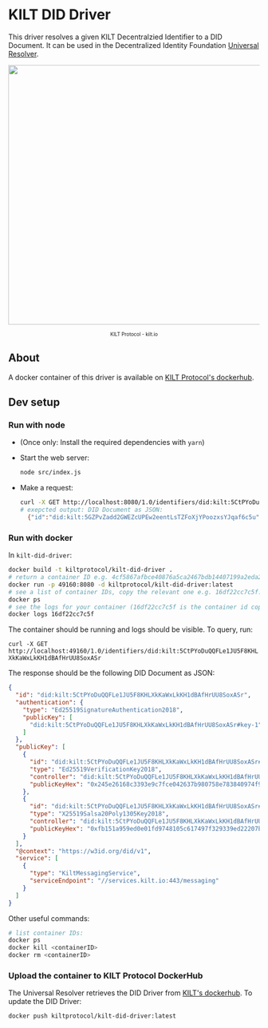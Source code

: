 # KILT DID Driver



This driver resolves a given KILT Decentralzied Identifier to a DID Document.
It can be used in the Decentralized Identity Foundation [Universal Resolver](https://github.com/decentralized-identity/universal-resolver).

<p align="center">
<img width="520" src="https://user-images.githubusercontent.com/9762897/67467812-c33b4e00-f649-11e9-942e-9db9235cddf7.png">  
  <div align="center"><sub><sup>KILT Protocol - kilt.io</sup></sub></div> 
</p>

## About

A docker container of this driver is available on [KILT Protocol's dockerhub](https://hub.docker.com/r/kiltprotocol/kilt-did-driver).

## Dev setup

### Run with node

* (Once only: Install the required dependencies with `yarn`)
* Start the web server:
  
  ```bash
  node src/index.js
  ```

* Make a request:
  
  ```bash
  curl -X GET http://localhost:8080/1.0/identifiers/did:kilt:5CtPYoDuQQFLe1JU5F8KHLXkKaWxLkKH1dBAfHrUU8SoxASr
  # exepcted output: DID Document as JSON:
    {"id":"did:kilt:5GZPvZadd2GWEZcUPEw2eentLsTZFoXjYPoozxsYJqaf6c5u","authentication":{"type":"Ed25519SignatureAuthentication2018","publicKey":["did:kilt:5GZPvZadd2GWEZcUPEw2eentLsTZFoXjYPoozxsYJqaf6c5u#key-1"]},"publicKey":[{"id":"did:kilt:5GZPvZadd2GWEZcUPEw2eentLsTZFoXjYPoozxsYJqaf6c5u#key-1","type":"Ed25519VerificationKey2018","controller":"did:kilt:5GZPvZadd2GWEZcUPEw2eentLsTZFoXjYPoozxsYJqaf6c5u","publicKeyHex":"0xc6d2aee1adceaed6fb742238c57851ee9ed77f6715a6765339cc91277d31eb04"},{"id":"did:kilt:5GZPvZadd2GWEZcUPEw2eentLsTZFoXjYPoozxsYJqaf6c5u#key-2","type":"X25519Salsa20Poly1305Key2018","controller":"did:kilt:5GZPvZadd2GWEZcUPEw2eentLsTZFoXjYPoozxsYJqaf6c5u","publicKeyHex":"0x1c1f6b8fa12f6bbd0e7e4283266b0ae8b3b321c14909f5cd47f293dda1cb8436"}],"@context":"https://w3id.org/did/v1","service":[{"type":"KiltMessagingService","serviceEndpoint":"//services.kilt.io:443/messaging"}]}
  ```

### Run with docker

In `kilt-did-driver`:

```bash
docker build -t kiltprotocol/kilt-did-driver .  
# return a container ID e.g. 4cf5867afbce40876a5ca2467bdb14407199a2eda29a89df1f98514c77cce6bc:
docker run -p 49160:8080 -d kiltprotocol/kilt-did-driver:latest
# see a list of container IDs, copy the relevant one e.g. 16df22cc7c5f:
docker ps
# see the logs for your container (16df22cc7c5f is the container id copied at the previous step):
docker logs 16df22cc7c5f
```

The container should be running and logs should be visible.
To query, run:

`curl -X GET http://localhost:49160/1.0/identifiers/did:kilt:5CtPYoDuQQFLe1JU5F8KHLXkKaWxLkKH1dBAfHrUU8SoxASr`

The response should be the following DID Document as JSON:

```json
{
  "id": "did:kilt:5CtPYoDuQQFLe1JU5F8KHLXkKaWxLkKH1dBAfHrUU8SoxASr",
  "authentication": {
    "type": "Ed25519SignatureAuthentication2018",
    "publicKey": [
      "did:kilt:5CtPYoDuQQFLe1JU5F8KHLXkKaWxLkKH1dBAfHrUU8SoxASr#key-1"
    ]
  },
  "publicKey": [
    {
      "id": "did:kilt:5CtPYoDuQQFLe1JU5F8KHLXkKaWxLkKH1dBAfHrUU8SoxASr#key-1",
      "type": "Ed25519VerificationKey2018",
      "controller": "did:kilt:5CtPYoDuQQFLe1JU5F8KHLXkKaWxLkKH1dBAfHrUU8SoxASr",
      "publicKeyHex": "0x245e26168c3393e9c7fce042637b980758e783840974f9fadce4c8fe6fc76cb9"
    },
    {
      "id": "did:kilt:5CtPYoDuQQFLe1JU5F8KHLXkKaWxLkKH1dBAfHrUU8SoxASr#key-2",
      "type": "X25519Salsa20Poly1305Key2018",
      "controller": "did:kilt:5CtPYoDuQQFLe1JU5F8KHLXkKaWxLkKH1dBAfHrUU8SoxASr",
      "publicKeyHex": "0xfb151a959ed0e01fd9748105c617497f329339ed22207b9185cc40c48b44e004"
    }
  ],
  "@context": "https://w3id.org/did/v1",
  "service": [
    {
      "type": "KiltMessagingService",
      "serviceEndpoint": "//services.kilt.io:443/messaging"
    }
  ]
}
```

Other useful commands:

```bash
# list container IDs:
docker ps
docker kill <containerID>
docker rm <containerID>
```

### Upload the container to KILT Protocol DockerHub

The Universal Resolver retrieves the DID Driver from [KILT's dockerhub](https://hub.docker.com/u/kiltprotocol).
To update the DID Driver:

```bash
docker push kiltprotocol/kilt-did-driver:latest
```
